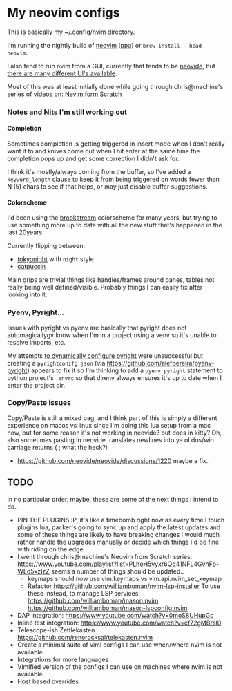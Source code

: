 # My neovim configs


This is basically my ~/.config/nvim directory.

I'm running the nightly build of [neovim](https://github.com/neovim/neovim/wiki/Installing-Neovim)
([ppa](https://launchpad.net/~neovim-ppa/+archive/ubuntu/unstable)) or `brew install --head neovim`.

I also tend to run nvim from a GUI, currently that tends to be [neovide](https://github.com/neovide/neovide),
but [there are many different UI's available](https://github.com/neovim/neovim/wiki/Related-projects#gui).


Most of this was at least initially done while going through chris@machine's series of videos on:
[Nevim form Scratch](https://www.youtube.com/playlist?list=PLhoH5vyxr6Qq41NFL4GvhFp-WLd5xzIzZ)


### Notes and Nits I'm still working out

#### Completion

Sometimes completion is getting triggered in insert mode when I don't really
want it to and knives come out when I hit enter at the same time the completion
pops up and get some correction I didn't ask for.

I think it's mostly/always coming from the buffer, so I've added a
`keyword_length` clause to keep it from being triggered on words fewer than N (5)
chars to see if that helps, or may just disable buffer suggestions.

#### Colorscheme

I'd been using the [brookstream](https://www.vim.org/scripts/script.php?script_id=619) colorscheme
for many years, but trying to use something more up to date with all the new
stuff that's happened in the last 20years.

Currently flipping between:
* [tokyonight](https://github.com/folke/tokyonight.nvim) with `night` style.
* [catpuccin](https://github.com/catppuccin/nvim)

Main grips are trivial things like handles/frames around panes, tables not
really being well defined/visible. Probably things I can easily fix after looking into it.


### Pyenv, Pyright...

Issues with pyright vs pyenv are basically that pyright does not automagicallygv
know when I'm in a project using a venv so it's unable to resolve imports, etc.

My attempts [to dynamically configure pyright](https://github.com/agile/neovim-configs/commit/c18fd6f22ff6a6bf5f7c8cad3127869fc0b5247d)
were unsuccessful but creating a `pyrightconifg.json` (via https://github.com/alefpereira/pyenv-pyright)
appears to fix it so I'm thinking to add a `pyenv pyright` statement to python
project's `.envrc` so that direnv always ensures it's up to date when I enter
the project dir.

### Copy/Paste issues

Copy/Paste is still a mixed bag, and I think part of this is simply a different
experience on macos vs linux since I'm doing this lua setup from a mac now, but
for some reason it's not working in neovide? but does in kitty? Oh, also sometimes
pasting in neovide translates newlines into ye ol dos/win carriage returns (; what the heck?)
  - https://github.com/neovide/neovide/discussions/1220 maybe a fix..

## TODO

  In no particular order, maybe, these are some of the next things I intend to do..

* PIN THE PLUGINS :P, it's like a timebomb right now as every time I touch plugins.lua, packer's going
  to sync up and apply the latest updates and some of these things are likely to have breaking changes
  I would much rather handle the upgrades manually or decide which things I'd be fine with riding
  on the edge.
* I went through chris@machine's Neovim from Scratch series: https://www.youtube.com/playlist?list=PLhoH5vyxr6Qq41NFL4GvhFp-WLd5xzIzZ
  seems a number of things should be updated..
  - keymaps should now use vim.keymaps vs vim.api.nvim_set_keymap
  -  Refactor https://github.com/williamboman/nvim-lsp-installer
      To use these instead, to manage LSP services:
        https://github.com/williamboman/mason.nvim
        https://github.com/williamboman/mason-lspconfig.nvim
* DAP integration: https://www.youtube.com/watch?v=0moS8UHupGc
* Inline test integration: https://www.youtube.com/watch?v=cf72gMBrsI0
* Telescope-ish Zettlekasten https://github.com/renerocksai/telekasten.nvim
* Create a minimal suite of viml configs I can use when/where nvim is not available.
* Integrations for more languages
* Vimified version of the configs I can use on machines where nvim is not available.
* Host based overrides
